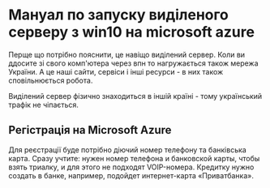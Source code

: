 # Мануал по запуску виділеного серверу з win10 на microsoft azure

Перще що потрібно пояснити, це навіщо виділений сервер. Коли ви ддосите зі свого комп'ютера 
через впн то нагружається також мережа України. А це наші сайти, сервіси і інші ресурси - в них також сповільнюється робота.

Виділений сервер фізично знаходиться в іншій країні - тому український трафік не чіпається.

## Регістрація на Microsoft Azure

Для реєстрації буде потрібно діючий номер телефону та банківська карта.
Сразу учтите: нужен номер телефона и банковской карты, чтобы взять триалку, и для этого не подходят VOIP-номера. Кредитку нужно создать в банке, например, подойдет интернет-карта «Приватбанка».
